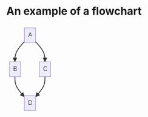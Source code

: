 # An example of a flowchart

<svg xmlns:xlink="http://www.w3.org/1999/xlink" height="233" fill="#333" font-family="&quot;trebuchet ms&quot;,verdana,arial,sans-serif" font-size="16px" style="max-width:124.640625px" viewBox="0 0 124.641 233">
  <defs>
    <path id="b" stroke-dasharray="1,0" d="m0 0 10 5-10 5z"/>
  </defs>
  <g opacity="1">
    <path fill="none" stroke="#333" stroke-width="2px" marker-end="url(#a)" d="m47.473 44.015-4.157 4.664c-4.157 4.664-12.47 13.993-16.628 22.823-4.157 8.831-4.157 17.165-4.157 21.331V97"/>
    <defs>
      <marker id="a" markerHeight="6" markerUnits="strokeWidth" markerWidth="8" orient="auto" refX="9" refY="5" viewBox="0 0 10 10">
        <use xlink:href="#b" stroke-dasharray="1,0"/>
      </marker>
    </defs>
  </g>
  <g opacity="1">
    <path fill="none" stroke="#333" stroke-width="2px" marker-end="url(#c)" d="m76.91 44.015 4.157 4.664c4.157 4.664 12.47 13.993 16.628 22.823 4.157 8.831 4.157 17.165 4.157 21.331V97"/>
    <defs>
      <marker id="c" markerHeight="6" markerUnits="strokeWidth" markerWidth="8" orient="auto" refX="9" refY="5" viewBox="0 0 10 10">
        <use xlink:href="#b" stroke-dasharray="1,0"/>
      </marker>
    </defs>
  </g>
  <g opacity="1">
    <path fill="none" stroke="#333" stroke-width="2px" marker-end="url(#d)" d="M22.531 136v4.167c0 4.166 0 12.5 4.126 21.295 4.126 8.796 12.377 18.054 16.503 22.684l4.125 4.629"/>
    <defs>
      <marker id="d" markerHeight="6" markerUnits="strokeWidth" markerWidth="8" orient="auto" refX="9" refY="5" viewBox="0 0 10 10">
        <use xlink:href="#b" stroke-dasharray="1,0"/>
      </marker>
    </defs>
  </g>
  <g opacity="1">
    <path fill="none" stroke="#333" stroke-width="2px" marker-end="url(#e)" d="M101.852 136v4.167c0 4.166 0 12.5-4.126 21.295-4.126 8.796-12.377 18.054-16.503 22.684l-4.125 4.629"/>
    <defs>
      <marker id="e" markerHeight="6" markerUnits="strokeWidth" markerWidth="8" orient="auto" refX="9" refY="5" viewBox="0 0 10 10">
        <use xlink:href="#b" stroke-dasharray="1,0"/>
      </marker>
    </defs>
  </g>
  <foreignObject width="0" height="0" color="#333" style="background-color:#e8e8e8;text-align:center">
    <div xmlns="http://www.w3.org/1999/xhtml" display="inline-block" style="white-space:nowrap">
      <span fill="#333" color="#333" style="background-color:#e8e8e8;text-align:center"/>
    </div>
  </foreignObject>
  <foreignObject width="0" height="0" color="#333" style="background-color:#e8e8e8;text-align:center">
    <div xmlns="http://www.w3.org/1999/xhtml" display="inline-block" style="white-space:nowrap">
      <span fill="#333" color="#333" style="background-color:#e8e8e8;text-align:center"/>
    </div>
  </foreignObject>
  <foreignObject width="0" height="0" color="#333" style="background-color:#e8e8e8;text-align:center">
    <div xmlns="http://www.w3.org/1999/xhtml" display="inline-block" style="white-space:nowrap">
      <span fill="#333" color="#333" style="background-color:#e8e8e8;text-align:center"/>
    </div>
  </foreignObject>
  <foreignObject width="0" height="0" color="#333" style="background-color:#e8e8e8;text-align:center">
    <div xmlns="http://www.w3.org/1999/xhtml" display="inline-block" style="white-space:nowrap">
      <span fill="#333" color="#333" style="background-color:#e8e8e8;text-align:center"/>
    </div>
  </foreignObject>
  <g opacity="1" transform="translate(62.191 27.5)">
    <rect width="29.438" height="39" x="-14.719" y="-19.5" fill="#ececff" stroke="#9370db" stroke-width="1px" rx="0" ry="0"/>
    <foreignObject width="9.438" height="19" transform="translate(-4.719 -9.5)" color="#333" style="text-align:center">
      <div xmlns="http://www.w3.org/1999/xhtml" display="inline-block" style="white-space:nowrap">
        A
      </div>
    </foreignObject>
  </g>
  <g opacity="1" transform="translate(22.531 116.5)">
    <rect width="29.063" height="39" x="-14.531" y="-19.5" fill="#ececff" stroke="#9370db" stroke-width="1px" rx="0" ry="0"/>
    <foreignObject width="9.063" height="19" transform="translate(-4.531 -9.5)" color="#333" style="text-align:center">
      <div xmlns="http://www.w3.org/1999/xhtml" display="inline-block" style="white-space:nowrap">
        B
      </div>
    </foreignObject>
  </g>
  <g opacity="1" transform="translate(101.852 116.5)">
    <rect width="29.578" height="39" x="-14.789" y="-19.5" fill="#ececff" stroke="#9370db" stroke-width="1px" rx="0" ry="0"/>
    <foreignObject width="9.578" height="19" transform="translate(-4.79 -9.5)" color="#333" style="text-align:center">
      <div xmlns="http://www.w3.org/1999/xhtml" display="inline-block" style="white-space:nowrap">
        C
      </div>
    </foreignObject>
  </g>
  <g opacity="1" transform="translate(62.191 205.5)">
    <rect width="29.813" height="39" x="-14.906" y="-19.5" fill="#ececff" stroke="#9370db" stroke-width="1px" rx="0" ry="0"/>
    <foreignObject width="9.813" height="19" transform="translate(-4.906 -9.5)" color="#333" style="text-align:center">
      <div xmlns="http://www.w3.org/1999/xhtml" display="inline-block" style="white-space:nowrap">
        D
      </div>
    </foreignObject>
  </g>
</svg>
